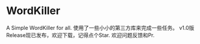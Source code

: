 # WordKiller
A Simple WordKiller for all.
使用了一些小小的第三方库来完成一些任务。
v1.0版 Release现已发布，欢迎下载，记得点个Star.
欢迎问题反馈和Pr.
